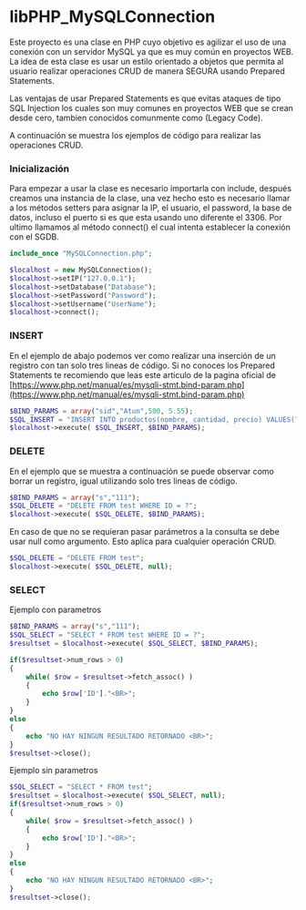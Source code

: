 # libPHP_MySQLConnection
Este  proyecto  es  una  clase  en  PHP  cuyo  objetivo  es  agilizar  el  uso  de  una conexión con un servidor MySQL ya que es  muy común en proyectos WEB. La idea de  esta  clase es  usar un  estilo  orientado a  objetos que permita al usuario realizar operaciones CRUD de manera SEGURA usando Prepared Statements.

Las ventajas de usar Prepared Statements es que evitas ataques de tipo SQL Injection los cuales son muy comunes en proyectos WEB que se crean desde cero, tambien conocidos comunmente como (Legacy Code).

A continuación se muestra los ejemplos de código para realizar las operaciones CRUD.

### Inicialización
Para empezar a usar la clase es necesario importarla con include, después creamos una  instancia de la clase, una  vez hecho  esto es
necesario llamar a los métodos setters para asignar  la IP,  el usuario,  el password,  la base de datos, incluso el puerto si es que 
esta usando uno diferente el 3306. Por ultimo llamamos al método connect() el cual intenta establecer la conexión con el SGDB.
```PHP
include_once "MySQLConnection.php";

$localhost = new MySQLConnection();
$localhost->setIP("127.0.0.1");
$localhost->setDatabase("Database");
$localhost->setPassword("Password");
$localhost->setUsername("UserName");
$localhost->connect();
```

### INSERT
En el ejemplo de abajo podemos ver como realizar una inserción de un registro con tan solo tres lineas de código. Si no conoces los Prepared 
Statements te recomiendo que leas este articulo de la pagina oficial de [https://www.php.net/manual/es/mysqli-stmt.bind-param.php](https://www.php.net/manual/es/mysqli-stmt.bind-param.php)
```PHP
$BIND_PARAMS = array("sid","Atun",500, 5.55);
$SQL_INSERT = "INSERT INTO productos(nombre, cantidad, precio) VALUES(?,?,?)";
$localhost->execute( $SQL_INSERT, $BIND_PARAMS);
```

### DELETE
En el ejemplo que se muestra a continuación se puede observar como borrar un registro, igual utilizando solo tres lineas de código.
```PHP
$BIND_PARAMS = array("s","111");
$SQL_DELETE = "DELETE FROM test WHERE ID = ?";
$localhost->execute( $SQL_DELETE, $BIND_PARAMS);
```
En caso de que no se requieran pasar parámetros a la consulta se debe usar null como argumento. Esto aplica para cualquier operación CRUD.
```PHP
$SQL_DELETE = "DELETE FROM test";
$localhost->execute( $SQL_DELETE, null);
```

### SELECT
Ejemplo con parametros
```PHP
$BIND_PARAMS = array("s","111");
$SQL_SELECT = "SELECT * FROM test WHERE ID = ?";
$resultset = $localhost->execute( $SQL_SELECT, $BIND_PARAMS);

if($resultset->num_rows > 0)
{
    while( $row = $resultset->fetch_assoc() )
    {
        echo $row['ID']."<BR>";
    }
}
else
{
    echo "NO HAY NINGUN RESULTADO RETORNADO <BR>";
}
$resultset->close();

```
Ejemplo sin parametros
```PHP
$SQL_SELECT = "SELECT * FROM test";
$resultset = $localhost->execute( $SQL_SELECT, null);
if($resultset->num_rows > 0)
{
    while( $row = $resultset->fetch_assoc() )
    {
        echo $row['ID']."<BR>";
    }
}
else
{
    echo "NO HAY NINGUN RESULTADO RETORNADO <BR>";
}
$resultset->close();
```
